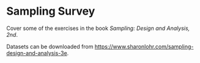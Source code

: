 # Sampling Survey
Cover some of the exercises in the book *Sampling: Design and Analysis, 2nd*.

Datasets can be downloaded from https://www.sharonlohr.com/sampling-design-and-analysis-3e.
